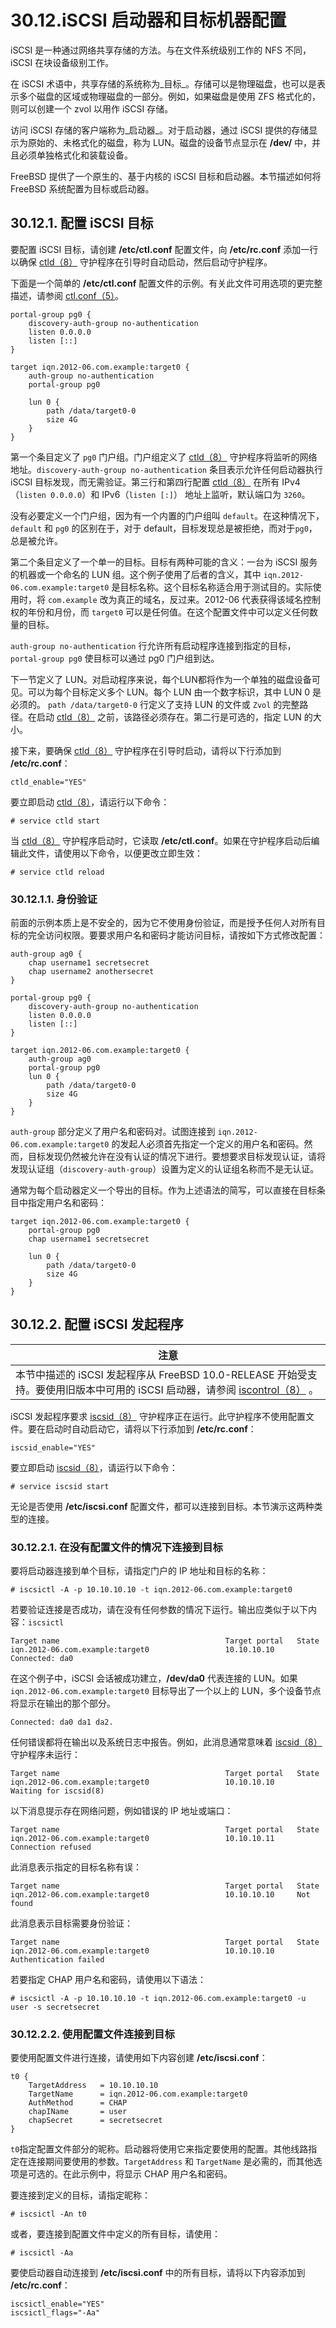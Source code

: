 # 30.12.iSCSI 启动器和目标机器配置

iSCSI 是一种通过网络共享存储的方法。与在文件系统级别工作的 NFS 不同，iSCSI 在块设备级别工作。

在 iSCSI 术语中，共享存储的系统称为_目标_。存储可以是物理磁盘，也可以是表示多个磁盘的区域或物理磁盘的一部分。例如，如果磁盘是使用 ZFS 格式化的，则可以创建一个 zvol 以用作 iSCSI 存储。

访问 iSCSI 存储的客户端称为_启动器_。对于启动器，通过 iSCSI 提供的存储显示为原始的、未格式化的磁盘，称为 LUN。磁盘的设备节点显示在 **/dev/** 中，并且必须单独格式化和装载设备。

FreeBSD 提供了一个原生的、基于内核的 iSCSI 目标和启动器。本节描述如何将 FreeBSD 系统配置为目标或启动器。

## 30.12.1. 配置 iSCSI 目标

要配置 iSCSI 目标，请创建 **/etc/ctl.conf** 配置文件，向 **/etc/rc.conf** 添加一行以确保 [ctld（8）](https://www.freebsd.org/cgi/man.cgi?query=ctld\&sektion=8\&format=html) 守护程序在引导时自动启动，然后启动守护程序。

下面是一个简单的 **/etc/ctl.conf** 配置文件的示例。有关此文件可用选项的更完整描述，请参阅 [ctl.conf（5）](https://www.freebsd.org/cgi/man.cgi?query=ctl.conf\&sektion=5\&format=html)。

```
portal-group pg0 {
	discovery-auth-group no-authentication
	listen 0.0.0.0
	listen [::]
}

target iqn.2012-06.com.example:target0 {
	auth-group no-authentication
	portal-group pg0

	lun 0 {
		path /data/target0-0
		size 4G
	}
}
```

第一个条目定义了 `pg0` 门户组。门户组定义了 [ctld（8）](https://www.freebsd.org/cgi/man.cgi?query=ctld\&sektion=8\&format=html) 守护程序将监听的网络地址。`discovery-auth-group no-authentication` 条目表示允许任何启动器执行 iSCSI 目标发现，而无需验证。第三行和第四行配置 [ctld（8）](https://www.freebsd.org/cgi/man.cgi?query=ctld\&sektion=8\&format=html) 在所有 IPv4（`listen 0.0.0.0`）和 IPv6（`listen [:]`） 地址上监听，默认端口为 `3260`。

没有必要定义一个门户组，因为有一个内置的门户组叫 `default`。在这种情况下， `default` 和 `pg0` 的区别在于，对于 default，目标发现总是被拒绝，而对于`pg0`，总是被允许。

第二个条目定义了一个单一的目标。目标有两种可能的含义：一台为 iSCSI 服务的机器或一个命名的 LUN 组。这个例子使用了后者的含义，其中 `iqn.2012-06.com.example:target0` 是目标名称。这个目标名称适合用于测试目的。实际使用时，将 `com.example` 改为真正的域名，反过来。2012-06 代表获得该域名控制权的年份和月份，而 `target0` 可以是任何值。在这个配置文件中可以定义任何数量的目标。

`auth-group no-authentication` 行允许所有启动程序连接到指定的目标， `portal-group pg0` 使目标可以通过 pg0 门户组到达。

下一节定义了 LUN。对启动程序来说，每个LUN都将作为一个单独的磁盘设备可见。可以为每个目标定义多个 LUN。每个 LUN 由一个数字标识，其中 LUN 0 是必须的。 `path /data/target0-0` 行定义了支持 LUN 的文件或 `Zvol` 的完整路径。在启动 [ctld（8）](https://www.freebsd.org/cgi/man.cgi?query=ctld\&sektion=8\&format=html) 之前，该路径必须存在。第二行是可选的，指定 LUN 的大小。

接下来，要确保 [ctld（8）](https://www.freebsd.org/cgi/man.cgi?query=ctld\&sektion=8\&format=html) 守护程序在引导时启动，请将以下行添加到 **/etc/rc.conf**：

```
ctld_enable="YES"
```

要立即启动 [ctld（8）](https://www.freebsd.org/cgi/man.cgi?query=ctld\&sektion=8\&format=html)，请运行以下命令：

```
# service ctld start
```

当 [ctld（8）](https://www.freebsd.org/cgi/man.cgi?query=ctld\&sektion=8\&format=html) 守护程序启动时，它读取 **/etc/ctl.conf**。如果在守护程序启动后编辑此文件，请使用以下命令，以便更改立即生效：

```
# service ctld reload
```

### 30.12.1.1. 身份验证

前面的示例本质上是不安全的，因为它不使用身份验证，而是授予任何人对所有目标的完全访问权限。要要求用户名和密码才能访问目标，请按如下方式修改配置：

```
auth-group ag0 {
	chap username1 secretsecret
	chap username2 anothersecret
}

portal-group pg0 {
	discovery-auth-group no-authentication
	listen 0.0.0.0
	listen [::]
}

target iqn.2012-06.com.example:target0 {
	auth-group ag0
	portal-group pg0
	lun 0 {
		path /data/target0-0
		size 4G
	}
}
```

`auth-group` 部分定义了用户名和密码对。试图连接到 `iqn.2012-06.com.example:target0` 的发起人必须首先指定一个定义的用户名和密码。然而，目标发现仍然被允许在没有认证的情况下进行。要想要求目标发现认证，请将发现认证组（`discovery-auth-group`）设置为定义的认证组名称而不是无认证。

通常为每个启动器定义一个导出的目标。作为上述语法的简写，可以直接在目标条目中指定用户名和密码：

```
target iqn.2012-06.com.example:target0 {
	portal-group pg0
	chap username1 secretsecret

	lun 0 {
		path /data/target0-0
		size 4G
	}
}
```

## 30.12.2. 配置 iSCSI 发起程序

| 注意                                                                                                                                                                  |
| ------------------------------------------------------------------------------------------------------------------------------------------------------------------- |
| 本节中描述的 iSCSI 发起程序从 FreeBSD 10.0-RELEASE 开始受支持。要使用旧版本中可用的 iSCSI 启动器，请参阅 [iscontrol（8）](https://www.freebsd.org/cgi/man.cgi?query=iscontrol\&sektion=8\&format=html) 。|

iSCSI 发起程序要求 [iscsid（8）](https://www.freebsd.org/cgi/man.cgi?query=iscsid\&sektion=8\&format=html) 守护程序正在运行。此守护程序不使用配置文件。要在启动时自动启动它，请将以下行添加到 **/etc/rc.conf**：

```
iscsid_enable="YES"
```

要立即启动 [iscsid（8）](https://www.freebsd.org/cgi/man.cgi?query=iscsid\&sektion=8\&format=html)，请运行以下命令：

```
# service iscsid start
```

无论是否使用 **/etc/iscsi.conf** 配置文件，都可以连接到目标。本节演示这两种类型的连接。

### 30.12.2.1. 在没有配置文件的情况下连接到目标

要将启动器连接到单个目标，请指定门户的 IP 地址和目标的名称：

```
# iscsictl -A -p 10.10.10.10 -t iqn.2012-06.com.example:target0
```

若要验证连接是否成功，请在没有任何参数的情况下运行。输出应类似于以下内容：`iscsictl`

```
Target name                                     Target portal   State
iqn.2012-06.com.example:target0                 10.10.10.10     Connected: da0
```

在这个例子中，iSCSI 会话被成功建立，**/dev/da0** 代表连接的 LUN。如果 `iqn.2012-06.com.example:target0` 目标导出了一个以上的 LUN，多个设备节点将显示在输出的那个部分。

```
Connected: da0 da1 da2.
```

任何错误都将在输出以及系统日志中报告。例如，此消息通常意味着 [iscsid（8）](https://www.freebsd.org/cgi/man.cgi?query=iscsid\&sektion=8\&format=html) 守护程序未运行：

```
Target name                                     Target portal   State
iqn.2012-06.com.example:target0                 10.10.10.10     Waiting for iscsid(8)
```

以下消息提示存在网络问题，例如错误的 IP 地址或端口：

```
Target name                                     Target portal   State
iqn.2012-06.com.example:target0                 10.10.10.11     Connection refused
```

此消息表示指定的目标名称有误：

```
Target name                                     Target portal   State
iqn.2012-06.com.example:target0                 10.10.10.10     Not found
```

此消息表示目标需要身份验证：

```
Target name                                     Target portal   State
iqn.2012-06.com.example:target0                 10.10.10.10     Authentication failed
```

若要指定 CHAP 用户名和密码，请使用以下语法：

```
# iscsictl -A -p 10.10.10.10 -t iqn.2012-06.com.example:target0 -u user -s secretsecret
```

### 30.12.2.2. 使用配置文件连接到目标

要使用配置文件进行连接，请使用如下内容创建 **/etc/iscsi.conf**：

```
t0 {
	TargetAddress   = 10.10.10.10
	TargetName      = iqn.2012-06.com.example:target0
	AuthMethod      = CHAP
	chapIName       = user
	chapSecret      = secretsecret
}
```

`t0`指定配置文件部分的昵称。启动器将使用它来指定要使用的配置。其他线路指定在连接期间要使用的参数。`TargetAddress` 和 `TargetName` 是必需的，而其他选项是可选的。在此示例中，将显示 CHAP 用户名和密码。

要连接到定义的目标，请指定昵称：

```
# iscsictl -An t0
```

或者，要连接到配置文件中定义的所有目标，请使用：

```
# iscsictl -Aa
```

要使启动器自动连接到 **/etc/iscsi.conf** 中的所有目标，请将以下内容添加到 **/etc/rc.conf**：

```
iscsictl_enable="YES"
iscsictl_flags="-Aa"
```
